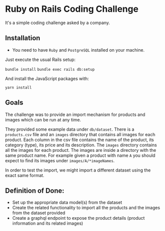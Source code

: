 # Ruby on Rails Coding Challenge

It's a simple coding challenge asked by a company.

## Installation

- You need to have `Ruby` and `PostgreSQL` installed on your machine.

Just execute the usual Rails setup:

`bundle install`
`bundle exec rails db:setup`

And install the JavaScript packages with:

`yarn install`

## Goals

The challenge was to provide an import mechanism for products and images which can be run at any time.

They provided some example data under `db/dataset`. There is a `products.csv` file and an `images` directory that contains all images for each product.
Each column in the csv file contains the name of the product, its category (type), its price and its description.
The `images` directory contains all the images for each product. The images are inside a directory with the same product name. For example given a product with name `A` you should expect to find its images under `images/A/*imageNames`.

In order to test the import, we might import a different dataset using the exact same format.

## Definition of Done:

* Set up the appropriate data model(s) from the dataset
* Create the related functionality to import all the products and the images from the dataset provided
* Create a graphql endpoint to expose the product details (product information and its related images)
